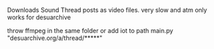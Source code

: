 Downloads Sound Thread posts as video files.
very slow and atm only works for desuarchive

throw ffmpeg in the same folder or add iot to path
main.py "desuarchive.org/a/thread/*****"


